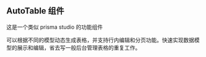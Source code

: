 ## AutoTable 组件

这是一个类似 prisma studio 的功能组件

可以根据不同的模型动态生成表格，并支持行内编辑和分页功能。快速实现数据模型的展示和编辑，省去写一般后台管理表格的重复工作。
